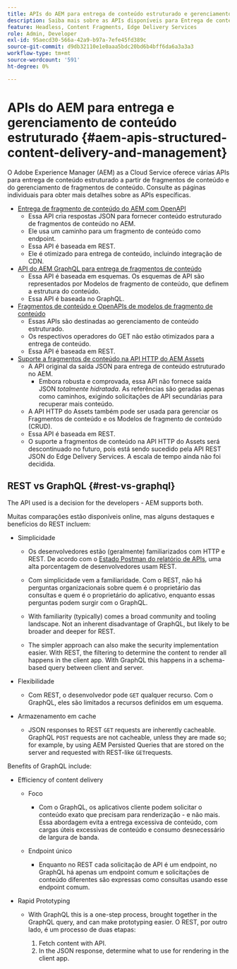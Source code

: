 ```yaml
---
title: APIs do AEM para entrega de conteúdo estruturado e gerenciamento de fragmento de conteúdo
description: Saiba mais sobre as APIs disponíveis para Entrega de conteúdo estruturado e Gerenciamento de fragmento de conteúdo
feature: Headless, Content Fragments, Edge Delivery Services
role: Admin, Developer
exl-id: 95aecd30-566a-42a9-b97a-7efe45fd389c
source-git-commit: d9db32110e1e0aaa5bdc20bd6b4bff6da6a3a3a3
workflow-type: tm+mt
source-wordcount: '591'
ht-degree: 0%

---
```


# APIs do AEM para entrega e gerenciamento de conteúdo estruturado {#aem-apis-structured-content-delivery-and-management}

O Adobe Experience Manager (AEM) as a Cloud Service oferece várias APIs para entrega de conteúdo estruturado a partir de fragmentos de conteúdo e do gerenciamento de fragmentos de conteúdo. Consulte as páginas individuais para obter mais detalhes sobre as APIs específicas.

* [Entrega de fragmento de conteúdo do AEM com OpenAPI](/help/headless/aem-content-fragment-delivery-with-openapi.md)
   * Essa API cria respostas JSON para fornecer conteúdo estruturado de fragmentos de conteúdo no AEM.
   * Ele usa um caminho para um fragmento de conteúdo como endpoint.
   * Essa API é baseada em REST.
   * Ele é otimizado para entrega de conteúdo, incluindo integração de CDN.
* [API do AEM GraphQL para entrega de fragmentos de conteúdo](/help/headless/graphql-api/content-fragments.md)
   * Essa API é baseada em esquemas. Os esquemas de API são representados por Modelos de fragmento de conteúdo, que definem a estrutura do conteúdo.
   * Essa API é baseada no GraphQL.
* [Fragmentos de conteúdo e OpenAPIs de modelos de fragmento de conteúdo](/help/headless/content-fragment-openapis.md)
   * Essas APIs são destinadas ao gerenciamento de conteúdo estruturado.
   * Os respectivos operadores do GET não estão otimizados para a entrega de conteúdo.
   * Essa API é baseada em REST.
* [Suporte a fragmentos de conteúdo na API HTTP do AEM Assets](/help/assets/content-fragments/assets-api-content-fragments.md)
   * A API original da saída JSON para entrega de conteúdo estruturado no AEM.
      * Embora robusta e comprovada, essa API não fornece saída JSON *totalmente hidratada*. As referências são geradas apenas como caminhos, exigindo solicitações de API secundárias para recuperar mais conteúdo.
   * A API HTTP do Assets também pode ser usada para gerenciar os Fragmentos de conteúdo e os Modelos de fragmento de conteúdo (CRUD).
   * Essa API é baseada em REST.
   * O suporte a fragmentos de conteúdo na API HTTP do Assets será descontinuado no futuro, pois está sendo sucedido pela API REST JSON do Edge Delivery Services. A escala de tempo ainda não foi decidida.

<!--
## JSON vs HTML {#json-vs-HTML}

The content delivery format used is driven by frontend implementation. Unstructured content/HTML for full-stack implementations, structured content/JSON for headless implementations, or a combination of both in hybrid implementations. 

Key considerations include:

* Definition
  * JSON (JavaScript Object Notation) - used to represent, access and process structured data. 
  * HTML (HyperText Markup Language) - a markup language of tags and elements in a hierarchical structure.
* Primary Purpose
  * JSON is often used for transferring structure content between the server and client app.
  * HTML is the standard markup language for creating and rendering web pages in a browser.
-->

## REST vs GraphQL {#rest-vs-graphql}

The API used is a decision for the developers - AEM supports both.

Muitas comparações estão disponíveis online, mas alguns destaques e benefícios do REST incluem:

* Simplicidade

   * Os desenvolvedores estão (geralmente) familiarizados com HTTP e REST. De acordo com o [Estado Postman do relatório de APIs](https://www.postman.com/state-of-api/), uma alta porcentagem de desenvolvedores usam REST.

   * Com simplicidade vem a familiaridade. Com o REST, não há perguntas organizacionais sobre quem é o proprietário das consultas e quem é o proprietário do aplicativo, enquanto essas perguntas podem surgir com o GraphQL.

   * With familiarity (typically) comes a broad community and tooling landscape. Not an inherent disadvantage of GraphQL, but likely to be broader and deeper for REST.

   * The simpler approach can also make the security implementation easier. With REST, the filtering to determine the content to render all happens in the client app. With GraphQL this happens in a schema-based query between client and server.

* Flexibilidade

   * Com REST, o desenvolvedor pode `GET` qualquer recurso. Com o GraphQL, eles são limitados a recursos definidos em um esquema.

* Armazenamento em cache

   * JSON responses to REST `GET` requests are inherently cacheable. GraphQL `POST` requests are not cacheable, unless they are made so; for example, by using AEM Persisted Queries that are stored on the server and requested with REST-like `GET`requests.

Benefits of GraphQL include:

* Efficiency of content delivery

   * Foco

      * Com o GraphQL, os aplicativos cliente podem solicitar o conteúdo exato que precisam para renderização - e não mais. Essa abordagem evita a entrega excessiva de conteúdo, com cargas úteis excessivas de conteúdo e consumo desnecessário de largura de banda.

   * Endpoint único

      * Enquanto no REST cada solicitação de API é um endpoint, no GraphQL há apenas um endpoint comum e solicitações de conteúdo diferentes são expressas como consultas usando esse endpoint comum.

* Rapid Prototyping

   * With GraphQL this is a one-step process, brought together in the GraphQL query, and can make prototyping easier. O REST, por outro lado, é um processo de duas etapas:

      1. Fetch content with API.
      2. In the JSON response, determine what to use for rendering in the client app.
